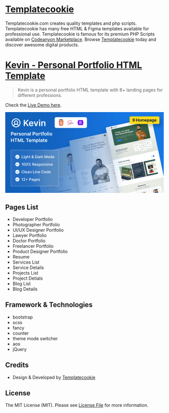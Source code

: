 # [Templatecookie](https://templatecookie.com)
Templatecookie.com creates quality templates and php scripts. Templatecookie has many free HTML & Figma templates available for professional use. Templatecookie is famous for its premium PHP Scripts available on [Codeanyon Marketplace](https://codecanyon.net/user/templatecookie). Browse [Templatecookie](https://templatecookie.com) today and discover awesome digital products.

# [Kevin - Personal Portfolio HTML Template](https://www.templatecookie.com/products)

> Kevin is a personal portfolio HTML template with 8+ landing pages for different professions.

Check the [Live Demo here](https://kevin-html.vercel.app/).

![](screenshot.png)

## Pages List
- Developer Portfolio
- Photographer Portfolio
- UI/UX Designer Portfolio
- Lawyer Portfolio
- Doctor Portfolio
- Freelancer Portfolio
- Product Designer Portfolio
- Resume
- Services List
- Service Details
- Projects List
- Project Detials
- Blog List
- Blog Details


## Framework & Technologies
- bootstrap
- scss
- fancy
- counter
- theme mode switcher
- aos
- jQuery

## Credits
- Design & Developed by [Templatecookie](https://templatecookie.com)

## License
The MIT License (MIT). Please see [License File](LICENSE.md) for more information.

